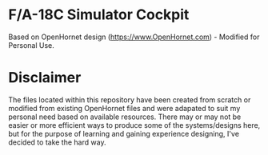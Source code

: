 # F/A-18C Simulator Cockpit
Based on OpenHornet design (https://www.OpenHornet.com) - Modified for Personal Use.  

# Disclaimer
The files located within this repository have been created from scratch or modified from existing OpenHornet files and were adapated to suit my personal need based on available resources.   There may or may not be easier or more efficient ways to produce some of the systems/designs here, but for the purpose of learning and gaining experience designing, I've decided to take the hard way.  
